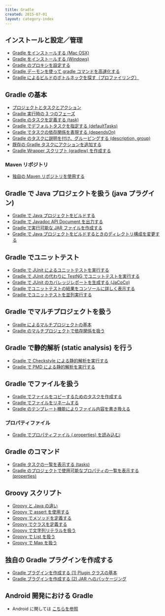 ```yaml
---
title: Gradle
created: 2015-07-01
layout: category-index
---
```


インストールと設定／管理
----
* [Gradle をインストールする (Mac OSX)](settings/install-gradle-to-mac.html)
* [Gradle をインストールする (Windows)](settings/install-gradle-to-win.html)
* [Gradle のプロキシを設定する](settings/proxy-settings.html)
* [Gradle デーモンを使って gradle コマンドを高速化する](settings/gradle-daemon.html)
* [Gradle によるビルドのボトルネックを探す（プロファイリング）](settings/profiling.html)

Gradle の基本
----
* [プロジェクトとタスクとアクション](basics/project-and-task.html)
* [Gradle 実行時の 3 つのフェーズ](basics/three-phases.html)
* [Gradle のタスクを定義する (task)](define-gradle-tasks.html)
* [Gradle でデフォルトタスクを指定する (defaultTasks)](default-task.html)
* [Gradle でタスクの依存関係を表現する (dependsOn)](task-dependency.html)
* [Gradle のタスクに説明を付け、グルーピングする (description, group)](group-tasks.html)
* [既存の Gradle タスクにアクションを追加する](add-action-to-task.html)
* [Gradle Wrapper スクリプト (gradlew) を作成する](gradle-wrapper.html)

### Maven リポジトリ
* [独自の Maven リポジトリを使用する](repository/specify-maven-url.html)

Gradle で Java プロジェクトを扱う (java プラグイン)
----
* [Gradle で Java プロジェクトをビルドする](build-java-project.html)
* [Gradle で Javadoc API Document を出力する](javadoc.html)
* [Gradle で実行可能な JAR ファイルを作成する](executable-jar.html)
* [Gradle で Java プロジェクトをビルドするときのディレクトリ構成を変更する](java-project-structure.html)

Gradle でユニットテスト
----
* [Gradle で JUnit によるユニットテストを実行する](test-junit.html)
* [Gradle で JUnit の代わりに TestNG でユニットテストを実行する](test-testng.html)
* [Gradle で JUnit のカバレッジレポートを生成する (JaCoCo)](test-coverage.html)
* [Gradle でユニットテストの結果をコンソールに詳しく表示する](test-detail-log.html)
* [Gradle でユニットテストを並列実行する](test-parallel.html)


Gradle でマルチプロジェクトを扱う
----
* [Gradle によるマルチプロジェクトの基本](multi-project.html)
* [Gradle のマルチプロジェクトで依存関係を扱う](multi-project-dependency.html)

Gradle で静的解析 (static analysis) を行う
----
* [Gradle で Checkstyle による静的解析を実行する](checkstyle.html)
* [Gradle で PMD による静的解析を実行する](pmd/pmd.html)


Gradle でファイルを扱う
----
* [Gradle でファイルをコピーするためのタスクを作成する](gradle-copy-files.html)
* [Gradle でファイルをリネームする](gradle-rename-files.html)
* [Gradle のテンプレート機能によりファイル内容を書き換える](gradle-template-engine.html)

### プロパティファイル
* [Gradle でプロパティファイル (.properties) を読み込む](property-file.html)j

Gradle のコマンド
----
* [Gradle タスクの一覧を表示する (tasks)](gradle-tasks.html)
* [Gradle のプロジェクトで使用可能なプロパティの一覧を表示する (properties)](gradle-properties.html)


Groovy スクリプト
----
* [Groovy と Java の違い](groovy-and-java.html)
* [Groovy で assert を使用する](assert-in-groovy.html)
* [Groovy でメソッドを定義する](method-in-groovy.html)
* [Groovy でクラスを定義する](class-in-groovy.html)
* [Groovy で文字列リテラルを扱う](string-literal-in-groovy.html)
* [Groovy で List を扱う](list-in-groovy.html)
* [Groovy で Map を扱う](map-in-groovy.html)

独自の Gradle プラグインを作成する
----

* [Gradle プラグインを作成する (1) Plugin クラスの基本](plugin/plugin-class.html)
* [Gradle プラグインを作成する (2) JAR へのパッケージング](plugin/packaging.html)

Android 開発における Gradle
----
* Android に関しては [こちらを参照](../android/)

